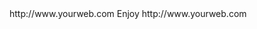 <? xml version="1.0" ?>
<rss version="2.0">
<channel>
<title>*Freemedia News*</title>
<description></description>
<link>http://www.yourweb.com</link>
<item>
<title>****** Build 2.7.0 New Adult build added ****** Please install your device buffer settings after update its under Wizplus Builds******</title>
<title>****** UPDATE SERVER OFFLINE</title>
<description> Enjoy </description>
<link>http://www.yourweb.com</link>
</channel>
</rss>
